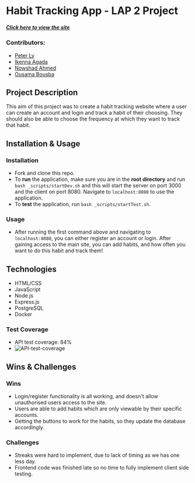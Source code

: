 # Habit Tracking App - LAP 2 Project

##### [Click here to view the site](https://lap2-project-site.netlify.app/)

### Contributors:
- [Peter Ly](https://github.com/peterlydev)
- [Ikenna Agada](https://github.com/ikenna98)
- [Nowshad Ahmed](https://github.com/Nowshad10)
- [Ousama Bousba](https://github.com/ousama1234)

## Project Description
This aim of this project was to create a habit tracking website where a user can create an account and login and track a habit of their choosing. They should also be able to choose the frequency at which they want to track that habit.

## Installation & Usage

### Installation
- Fork and clone this repo.
- To **run** the application, make sure you are in the **root directory** and run `bash _scripts/startDev.sh` and this will start the server on port 3000 and the client on port 8080. Navigate to `localhost:8080` to use the application.
- To **test** the application, run `bash _scripts/startTest.sh`.

### Usage
- After running the first command above and navigating to `localhost:8080`, you can either register an account or login. After gaining access to the main site, you can add habits, and how often you want to do this habit and track them!

## Technologies
- HTML/CSS
- JavaScript
- Node.js
- Express.js
- PostgreSQL
- Docker
### Test Coverage
- API test coverage: 84%
- ![API-test-coverage](https://user-images.githubusercontent.com/91071953/163357066-0dda2172-cca2-497f-8dae-c66ed580b96b.png)
## Wins & Challenges
### Wins
- Login/register functionality is all working, and doesn't allow unauthorised users access to the site.
- Users are able to add habits which are only viewable by their specific accounts.
- Getting the buttons to work for the habits, so they update the database accordingly.

### Challenges
- Streaks were hard to implement, due to lack of timing as we has one less day.
- Frontend code was finished late so no time to fully implement client side testing.
